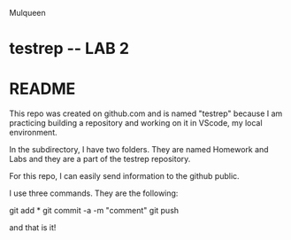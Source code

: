 Mulqueen
# testrep -- LAB 2
# README

This repo was created on github.com and is named "testrep" because I am practicing building a repository and working on it in VScode, my local environment. 

In the subdirectory, I have two folders. They are named Homework and Labs and they are a part of the testrep repository.

For this repo, I can easily send information to the github public. 

I use three commands. They are the following:

git add *
git commit -a -m "comment"
git push

and that is it!